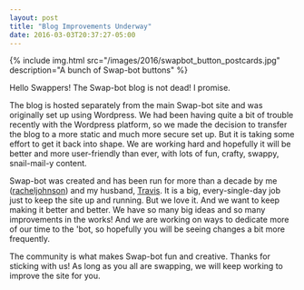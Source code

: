 ```yaml
---
layout: post
title: "Blog Improvements Underway"
date: 2016-03-03T20:37:27-05:00
---
```


{% include img.html src="/images/2016/swapbot_button_postcards.jpg" description="A bunch of Swap-bot buttons" %}

Hello Swappers! The Swap-bot blog is not dead! I promise.

The blog is hosted separately from the main Swap-bot site and was originally set up using Wordpress. We had been having quite a bit of trouble recently with the Wordpress platform, so we made the decision to transfer the blog to a more static and much more secure set up. But it is taking some effort to get it back into shape. We are working hard and hopefully it will be better and more user-friendly than ever, with lots of fun, crafty, swappy, snail-mail-y content.

Swap-bot was created and has been run for more than a decade by me ([racheljohnson](http://www.swap-bot.com/user:racheljohnson)) and my husband, [Travis](http://www.swap-bot.com/user:travisj). It is a big, every-single-day job just to keep the site up and running. But we love it. And we want to keep making it better and better. We have so many big ideas and so many improvements in the works! And we are working on ways to dedicate more of our time to the 'bot, so hopefully you will be seeing changes a bit more frequently.

The community is what makes Swap-bot fun and creative. Thanks for sticking with us! As long as you all are swapping, we will keep working to improve the site for you.
